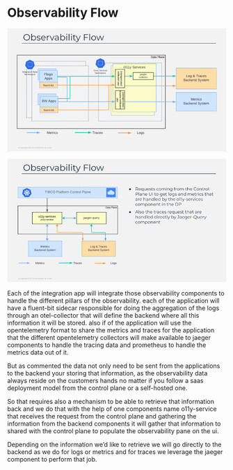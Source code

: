 # Observability Flow

![Observability Flow #1](image/slide27.png)

![Observability Flow #2](image/slide28.png)

Each of the integration app will integrate those observability components to handle the different pillars of the observability. each of the application will have a fluent-bit sidecar responsible for doing the aggregation of the logs through an otel-collector that will define the backend where all this information it will be stored. also if of the application will use the opentelemetry format to share the metrics and traces for the application that the different opentelemetry collectors will make available to jaeger components to handle the tracing data and prometheus to handle the metrics data out of it.

But as commented the data not only need to be sent from the applications to the backend your storing that information, as the observability data always reside on the customers hands no matter if you follow a saas deployment model from the control plane or a self-hosted one. 

So that requires also a mechanism to be able to retrieve that information back and we do that with the help of one components name o11y-service that receives the request from the control plane and gathering the information from the backend components it will gather that information to shared with the control plane to populate the observability pane on the ui. 

Depending on the information we’d like to retrieve we will go directly to the backend as we do for logs or metrics and for traces we leverage the jaeger component to perform that job.

